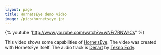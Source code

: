 ```yaml
---
layout: page
title: HornetsEye demo video
image: /pics/hornetseye.jpg
---
```


{% youtube "http://www.youtube.com/watch?v=wNFr7RNWeCs" %}

This video shows some capabilities of [HornetsEye][1]. The video was created with HornetsEye itself. The audio track is [Depart][3] by [Tekno Eddy][4].

[1]: http://www.wedesoft.de/hornetseye-api/
[2]: http://recordmydesktop.sourceforge.net/
[3]: http://ccmixter.org/files/Tekno_Eddy/14488
[4]: http://ccmixter.org/people/Tekno_Eddy
